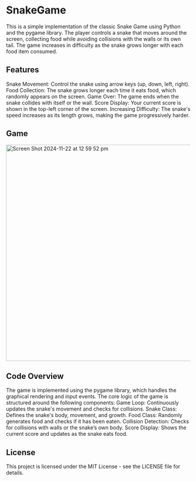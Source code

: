 # SnakeGame
This is a simple implementation of the classic Snake Game using Python and the pygame library. The player controls a snake that moves around the screen, collecting food while avoiding collisions with the walls or its own tail. The game increases in difficulty as the snake grows longer with each food item consumed.

## Features
Snake Movement: Control the snake using arrow keys (up, down, left, right).
Food Collection: The snake grows longer each time it eats food, which randomly appears on the screen.
Game Over: The game ends when the snake collides with itself or the wall.
Score Display: Your current score is shown in the top-left corner of the screen.
Increasing Difficulty: The snake's speed increases as its length grows, making the game progressively harder.

## Game 
<img width="590" alt="Screen Shot 2024-11-22 at 12 59 52 pm" src="https://github.com/user-attachments/assets/39c3cb0c-f5eb-4ed7-becb-c218ec3fbd56">


## Code Overview
The game is implemented using the pygame library, which handles the graphical rendering and input events. The core logic of the game is structured around the following components:
Game Loop: Continuously updates the snake's movement and checks for collisions.
Snake Class: Defines the snake's body, movement, and growth.
Food Class: Randomly generates food and checks if it has been eaten.
Collision Detection: Checks for collisions with walls or the snake’s own body.
Score Display: Shows the current score and updates as the snake eats food.

## License
This project is licensed under the MIT License - see the LICENSE file for details.

